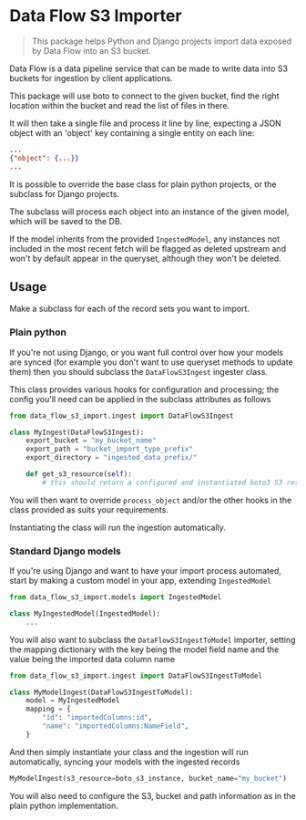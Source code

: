 # Data Flow S3 Importer

> This package helps Python and Django projects import data exposed by Data Flow into an S3 bucket.

Data Flow is a data pipeline service that can be made to write data into S3 buckets for ingestion by client applications.

This package will use boto to connect to the given bucket, find the right location within the bucket and read the list of files in there.

It will then take a single file and process it line by line, expecting a JSON object with an 'object' key containing a single entity on each line:

```json
...
{"object": {...}}
...
```

It is possible to override the base class for plain python projects, or the subclass for Django projects.

The subclass will process each object into an instance of the given model, which will be saved to the DB.

If the model inherits from the provided `IngestedModel`, any instances not included in the most recent fetch will be flagged as deleted upstream and won't by default appear in the queryset, although they won't be deleted.

## Usage

Make a subclass for each of the record sets you want to import.

### Plain python

If you're not using Django, or you want full control over how your models are synced (for example you don't want to use queryset methods to update them) then you should subclass the `DataFlowS3Ingest` ingester class.

This class provides various hooks for configuration and processing; the config you'll need can be applied in the subclass attributes as follows

```py
from data_flow_s3_import.ingest import DataFlowS3Ingest

class MyIngest(DataFlowS3Ingest):
    export_bucket = "my_bucket_name"
    export_path = "bucket_import_type_prefix"
    export_directory = "ingested_data_prefix/"

    def get_s3_resource(self):
        # this should return a configured and instantiated boto3 S3 resource
```

You will then want to override `process_object` and/or the other hooks in the class provided as suits your requirements.

Instantiating the class will run the ingestion automatically.

### Standard Django models

If you're using Django and want to have your import process automated, start by making a custom model in your app, extending `IngestedModel`

```py
from data_flow_s3_import.models import IngestedModel

class MyIngestedModel(IngestedModel):
    ...
```

You will also want to subclass the `DataFlowS3IngestToModel` importer, setting the mapping dictionary with the key being the model field name and the value being the imported data column name

```py
from data_flow_s3_import.ingest import DataFlowS3IngestToModel

class MyModelIngest(DataFlowS3IngestToModel):
    model = MyIngestedModel
    mapping = {
        "id": "importedColumns:id",
        "name": "importedColumns:NameField",
    }
```

And then simply instantiate your class and the ingestion will run automatically, syncing your models with the ingested records

```py
MyModelIngest(s3_resource=boto_s3_instance, bucket_name="my_bucket")
```

You will also need to configure the S3, bucket and path information as in the plain python implementation.
